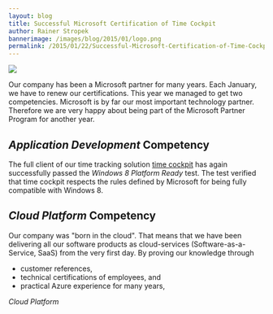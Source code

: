 ```yaml
---
layout: blog
title: Successful Microsoft Certification of Time Cockpit
author: Rainer Stropek
bannerimage: /images/blog/2015/01/logo.png
permalink: /2015/01/22/Successful-Microsoft-Certification-of-Time-Cockpit
---
```


<p xmlns="http://www.w3.org/1999/xhtml">
  <img src="{{site.baseurl}}/images/blog/2015/01/logo.png" />
</p><p xmlns="http://www.w3.org/1999/xhtml">Our company has been a Microsoft partner for many years. Each January, we have to renew our certifications. This year we managed to get two competencies. Microsoft is by far our most important technology partner. Therefore we are very happy about being part of the Microsoft Partner Program for another year.</p><h2 xmlns="http://www.w3.org/1999/xhtml">
  <em>Application Development</em> Competency</h2><p xmlns="http://www.w3.org/1999/xhtml">The full client of our time tracking solution <a href="http://www.timecockpit.com" target="_blank">time cockpit</a> has again successfully passed the <em>Windows 8 Platform Ready</em> test. The test verified that time cockpit respects the rules defined by Microsoft for being fully compatible with Windows 8.</p><h2 xmlns="http://www.w3.org/1999/xhtml">
  <em>Cloud Platform</em> Competency</h2><p xmlns="http://www.w3.org/1999/xhtml">Our company was "born in the cloud". That means that we have been delivering all our software products as cloud-services (Software-as-a-Service, SaaS) from the very first day. By proving our knowledge through</p><ul xmlns="http://www.w3.org/1999/xhtml">
  <li>customer references,</li>
  <li>technical certifications of employees, and</li>
  <li>practical Azure experience for many years,</li>
</ul><em xmlns="http://www.w3.org/1999/xhtml">Cloud Platform</em>